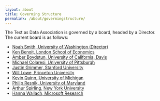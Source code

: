 ```yaml
---
layout: about
title: Governing Structure
permalink: /about/governingstructure/
---
```


The Text as Data Association is governed by a board, headed by a Director.  The current board is as follows:

* <a href="https://homes.cs.washington.edu/~nasmith/">Noah Smith, University of Washington (Director)</a>
* <a href="https://kenbenoit.net/">Ken Benoit, London School of Economics</a>
* <a href="http://www.amber-boydstun.com/">Amber Boydstun, University of California, Davis</a>
* <a href="http://michaelcolaresi.com/">Michael Colaresi, University of Pittsburgh</a>
* <a href="https://www.justingrimmer.org/">Justin Grimmer, Stanford University</a>
* <a href="http://conjugateprior.org/">Will Lowe, Princeton University </a>
* <a href="https://lsa.umich.edu/polisci/people/faculty/kmq.html">Kevin Quinn, University of Michigan</a>
* <a href="http://users.umiacs.umd.edu/~resnik/">Philip Resnik, University of Maryland</a>
* <a href="https://www.nyu.edu/projects/spirling/">Arthur Spirling, New York University</a>
* <a href="http://dirichlet.net/">Hanna Wallach, Microsoft Research</a>
